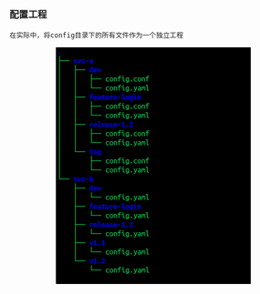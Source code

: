 ### 配置工程
    在实际中，将config目录下的所有文件作为一个独立工程

<p align="center">
   <img src="../config-structure.png">
</p>
